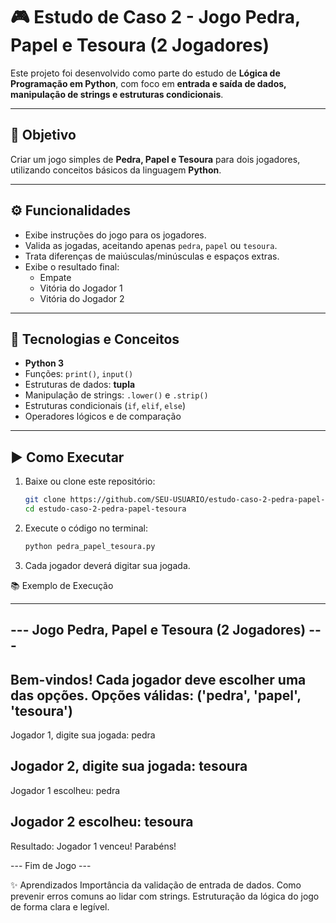 # 🎮 Estudo de Caso 2 - Jogo Pedra, Papel e Tesoura (2 Jogadores)

Este projeto foi desenvolvido como parte do estudo de **Lógica de Programação em Python**, com foco em **entrada e saída de dados, manipulação de strings e estruturas condicionais**.

---

## 📌 Objetivo
Criar um jogo simples de **Pedra, Papel e Tesoura** para dois jogadores, utilizando conceitos básicos da linguagem **Python**.

---

## ⚙️ Funcionalidades
- Exibe instruções do jogo para os jogadores.
- Valida as jogadas, aceitando apenas `pedra`, `papel` ou `tesoura`.
- Trata diferenças de maiúsculas/minúsculas e espaços extras.
- Exibe o resultado final:
  - Empate
  - Vitória do Jogador 1
  - Vitória do Jogador 2

---

## 🧩 Tecnologias e Conceitos
- **Python 3**
- Funções: `print()`, `input()`
- Estruturas de dados: **tupla**
- Manipulação de strings: `.lower()` e `.strip()`
- Estruturas condicionais (`if`, `elif`, `else`)
- Operadores lógicos e de comparação

---

## ▶️ Como Executar
1. Baixe ou clone este repositório:
   ```bash
   git clone https://github.com/SEU-USUARIO/estudo-caso-2-pedra-papel-tesoura.git
   cd estudo-caso-2-pedra-papel-tesoura

2. Execute o código no terminal:
   ```bash
   python pedra_papel_tesoura.py

3. Cada jogador deverá digitar sua jogada.

📚 Exemplo de Execução

------------------------------------------------------
--- Jogo Pedra, Papel e Tesoura (2 Jogadores) ---
------------------------------------------------------
Bem-vindos! Cada jogador deve escolher uma das opções.
Opções válidas: ('pedra', 'papel', 'tesoura')
-------------------------
Jogador 1, digite sua jogada: pedra

Jogador 2, digite sua jogada: tesoura
-------------------------
Jogador 1 escolheu: pedra

Jogador 2 escolheu: tesoura
-------------------------
Resultado: Jogador 1 venceu! Parabéns!

--- Fim de Jogo ---

✨ Aprendizados
Importância da validação de entrada de dados.
Como prevenir erros comuns ao lidar com strings.
Estruturação da lógica do jogo de forma clara e legível.
